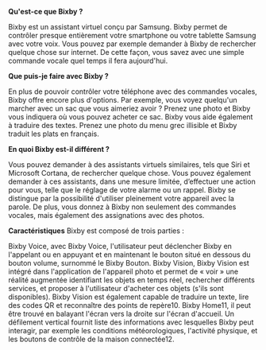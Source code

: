 **Qu'est-ce que Bixby ?**


Bixby est un assistant virtuel conçu par Samsung. Bixby permet de contrôler presque entièrement votre smartphone ou votre 
tablette Samsung avec votre voix. Vous pouvez par exemple demander à Bixby de rechercher quelque chose sur internet. 
De cette façon, vous savez avec une simple commande vocale quel temps il fera aujourd'hui.


**Que puis-je faire avec Bixby ?**


En plus de pouvoir contrôler votre téléphone avec des commandes vocales, Bixby offre encore plus d'options. 
Par exemple, vous voyez quelqu'un marcher avec un sac que vous aimeriez avoir ? 
Prenez une photo et Bixby vous indiquera où vous pouvez acheter ce sac. 
Bixby vous aide également à traduire des textes. Prenez une photo du menu grec illisible et Bixby traduit les plats en français.


**En quoi Bixby est-il différent ?**

Vous pouvez demander à des assistants virtuels similaires, tels que Siri et Microsoft Cortana, de rechercher quelque chose. 
Vous pouvez également demander à ces assistants, dans une mesure limitée, d’effectuer une action pour vous, telle que le réglage
de votre alarme ou un rappel. Bixby se distingue par la possibilité d'utiliser pleinement votre appareil avec la parole. 
De plus, vous donnez à Bixby non seulement des commandes vocales, mais également des assignations avec des photos.


**Caractéristiques**
Bixby est composé de trois parties :

Bixby Voice, avec Bixby Voice, l'utilisateur peut déclencher Bixby en l'appelant ou en appuyant et en maintenant le bouton situé en dessous du bouton volume, surnommé le Bixby Bouton.
Bixby Vision, Bixby Vision est intégré dans l'application de l'appareil photo et permet de « voir » une réalité augmentée identifiant les objets en temps réel, rechercher différents services, et proposer à l'utilisateur d'acheter ces objets (s'ils sont disponibles). Bixby Vision est également capable de traduire un texte, lire des codes QR et reconnaître des points de repère10.
Bixby Home11, il peut être trouvé en balayant l'écran vers la droite sur l'écran d'accueil. Un défilement vertical fournit liste des informations avec lesquelles Bixby peut interagir, par exemple les conditions météorologiques, l'activité physique, et les boutons de contrôle de la maison connectée12.
